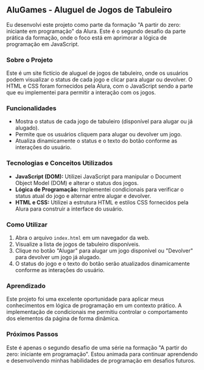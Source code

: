 ## AluGames - Aluguel de Jogos de Tabuleiro

Eu desenvolvi este projeto como parte da formação "A partir do zero: iniciante em programação" da Alura. Este é o segundo desafio da parte prática da formação, onde o foco está em aprimorar a lógica de programação em JavaScript.

### Sobre o Projeto

Este é um site fictício de aluguel de jogos de tabuleiro, onde os usuários podem visualizar o status de cada jogo e clicar para alugar ou devolver. O HTML e CSS foram fornecidos pela Alura, com o JavaScript sendo a parte que eu implementei para permitir a interação com os jogos.

### Funcionalidades

- Mostra o status de cada jogo de tabuleiro (disponível para alugar ou já alugado).
- Permite que os usuários cliquem para alugar ou devolver um jogo.
- Atualiza dinamicamente o status e o texto do botão conforme as interações do usuário.

### Tecnologias e Conceitos Utilizados

- **JavaScript (DOM):** Utilizei JavaScript para manipular o Document Object Model (DOM) e alterar o status dos jogos.
- **Lógica de Programação:** Implementei condicionais para verificar o status atual do jogo e alternar entre alugar e devolver.
- **HTML e CSS:** Utilizei a estrutura HTML e estilos CSS fornecidos pela Alura para construir a interface do usuário.

### Como Utilizar

1. Abra o arquivo `index.html` em um navegador da web.
2. Visualize a lista de jogos de tabuleiro disponíveis.
3. Clique no botão "Alugar" para alugar um jogo disponível ou "Devolver" para devolver um jogo já alugado.
4. O status do jogo e o texto do botão serão atualizados dinamicamente conforme as interações do usuário.

### Aprendizado

Este projeto foi uma excelente oportunidade para aplicar meus conhecimentos em lógica de programação em um contexto prático. A implementação de condicionais me permitiu controlar o comportamento dos elementos da página de forma dinâmica.

### Próximos Passos

Este é apenas o segundo desafio de uma série na formação "A partir do zero: iniciante em programação". Estou animada para continuar aprendendo e desenvolvendo minhas habilidades de programação em desafios futuros.
